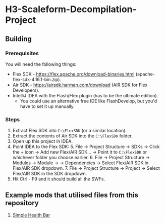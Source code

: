 # H3-Scaleform-Decompilation-Project

## Building
### Prerequisites
You will need the following things:
* Flex SDK - https://flex.apache.org/download-binaries.html (apache-flex-sdk-4.16.1-bin.zip).
* Air SDK - https://airsdk.harman.com/download (AIR SDK for Flex Developers).
* IntelliJ IDEA with the Flash/Flex plugin (has to be the ultimate edition).
  * You could use an alternative free IDE like FlashDevelop, but you'd have to set it up manually.

### Steps
1. Extract Flex SDK into `C:\FlexSDK` (or a similar location).
2. Extract the contents of Air SDK into the `C:\FlexSDK` folder.
3. Open up this project in IDEA.
4. Point IDEA to the Flex SDK:
   5. File -> Project Structure -> SDKs -> Click the + icon -> Add new Flex/AIR SDK... -> Point it to `C:\FlexSDK` or whichever folder you choose earlier. 
   6. File -> Project Structure -> Modules -> Module -> -> Dependencies -> Select Flex/AIR SDK in Flex/AIR SDK dropdown.
   7. File -> Project Structure -> Project -> Select Flex/AIR SDK in the SDK dropdown.
5. Hit Ctrl - F9 and it should build all the SWFs.

## Example mods that utilised files from this repository
1. [Simple Health Bar](https://github.com/Notexe/h3-simple-health-bar)